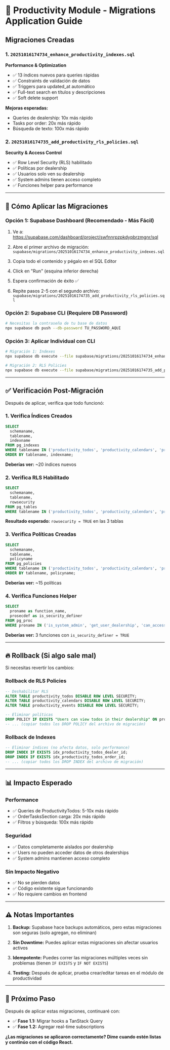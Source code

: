 # 🚀 Productivity Module - Migrations Application Guide

## Migraciones Creadas

### 1. `20251016174734_enhance_productivity_indexes.sql`
**Performance & Optimization**
- ✅ 13 índices nuevos para queries rápidas
- ✅ Constraints de validación de datos
- ✅ Triggers para updated_at automático
- ✅ Full-text search en títulos y descripciones
- ✅ Soft delete support

**Mejoras esperadas:**
- Queries de dealership: 10x más rápido
- Tasks por order: 20x más rápido
- Búsqueda de texto: 100x más rápido

### 2. `20251016174735_add_productivity_rls_policies.sql`
**Security & Access Control**
- ✅ Row Level Security (RLS) habilitado
- ✅ Políticas por dealership
- ✅ Usuarios solo ven su dealership
- ✅ System admins tienen acceso completo
- ✅ Funciones helper para performance

---

## 📝 Cómo Aplicar las Migraciones

### Opción 1: Supabase Dashboard (Recomendado - Más Fácil)

1. Ve a: https://supabase.com/dashboard/project/swfnnrpzpkdypbrzmgnr/sql

2. Abre el primer archivo de migración:
   `supabase/migrations/20251016174734_enhance_productivity_indexes.sql`

3. Copia todo el contenido y pégalo en el SQL Editor

4. Click en "Run" (esquina inferior derecha)

5. Espera confirmación de éxito ✅

6. Repite pasos 2-5 con el segundo archivo:
   `supabase/migrations/20251016174735_add_productivity_rls_policies.sql`

### Opción 2: Supabase CLI (Requiere DB Password)

```bash
# Necesitas la contraseña de tu base de datos
npx supabase db push --db-password TU_PASSWORD_AQUI
```

### Opción 3: Aplicar Individual con CLI

```bash
# Migración 1: Indexes
npx supabase db execute --file supabase/migrations/20251016174734_enhance_productivity_indexes.sql --db-url "postgresql://postgres:[PASSWORD]@db.swfnnrpzpkdypbrzmgnr.supabase.co:5432/postgres"

# Migración 2: RLS Policies
npx supabase db execute --file supabase/migrations/20251016174735_add_productivity_rls_policies.sql --db-url "postgresql://postgres:[PASSWORD]@db.swfnnrpzpkdypbrzmgnr.supabase.co:5432/postgres"
```

---

## ✅ Verificación Post-Migración

Después de aplicar, verifica que todo funcionó:

### 1. Verifica Índices Creados

```sql
SELECT
  schemaname,
  tablename,
  indexname
FROM pg_indexes
WHERE tablename IN ('productivity_todos', 'productivity_calendars', 'productivity_events')
ORDER BY tablename, indexname;
```

**Deberías ver:** ~20 índices nuevos

### 2. Verifica RLS Habilitado

```sql
SELECT
  schemaname,
  tablename,
  rowsecurity
FROM pg_tables
WHERE tablename IN ('productivity_todos', 'productivity_calendars', 'productivity_events');
```

**Resultado esperado:** `rowsecurity = TRUE` en las 3 tablas

### 3. Verifica Políticas Creadas

```sql
SELECT
  schemaname,
  tablename,
  policyname
FROM pg_policies
WHERE tablename IN ('productivity_todos', 'productivity_calendars', 'productivity_events')
ORDER BY tablename, policyname;
```

**Deberías ver:** ~15 políticas

### 4. Verifica Funciones Helper

```sql
SELECT
  proname as function_name,
  prosecdef as is_security_definer
FROM pg_proc
WHERE proname IN ('is_system_admin', 'get_user_dealership', 'can_access_dealership');
```

**Deberías ver:** 3 funciones con `is_security_definer = TRUE`

---

## 🔥 Rollback (Si algo sale mal)

Si necesitas revertir los cambios:

### Rollback de RLS Policies

```sql
-- Deshabilitar RLS
ALTER TABLE productivity_todos DISABLE ROW LEVEL SECURITY;
ALTER TABLE productivity_calendars DISABLE ROW LEVEL SECURITY;
ALTER TABLE productivity_events DISABLE ROW LEVEL SECURITY;

-- Eliminar políticas
DROP POLICY IF EXISTS "Users can view todos in their dealership" ON productivity_todos;
-- ... (copiar todos los DROP POLICY del archivo de migración)
```

### Rollback de Indexes

```sql
-- Eliminar índices (no afecta datos, solo performance)
DROP INDEX IF EXISTS idx_productivity_todos_dealer_id;
DROP INDEX IF EXISTS idx_productivity_todos_order_id;
-- ... (copiar todos los DROP INDEX del archivo de migración)
```

---

## 📊 Impacto Esperado

### Performance
- ✅ Queries de ProductivityTodos: 5-10x más rápido
- ✅ OrderTasksSection carga: 20x más rápido
- ✅ Filtros y búsqueda: 100x más rápido

### Seguridad
- ✅ Datos completamente aislados por dealership
- ✅ Users no pueden acceder datos de otros dealerships
- ✅ System admins mantienen acceso completo

### Sin Impacto Negativo
- ✅ No se pierden datos
- ✅ Código existente sigue funcionando
- ✅ No requiere cambios en frontend

---

## ⚠️ Notas Importantes

1. **Backup:** Supabase hace backups automáticos, pero estas migraciones son seguras (solo agregan, no eliminan)

2. **Sin Downtime:** Puedes aplicar estas migraciones sin afectar usuarios activos

3. **Idempotente:** Puedes correr las migraciones múltiples veces sin problemas (tienen `IF EXISTS` y `IF NOT EXISTS`)

4. **Testing:** Después de aplicar, prueba crear/editar tareas en el módulo de productividad

---

## 🎯 Próximo Paso

Después de aplicar estas migraciones, continuaré con:
- ✅ **Fase 1.1:** Migrar hooks a TanStack Query
- ✅ **Fase 1.2:** Agregar real-time subscriptions

**¿Las migraciones se aplicaron correctamente? Dime cuando estén listas y continúo con el código React.**

